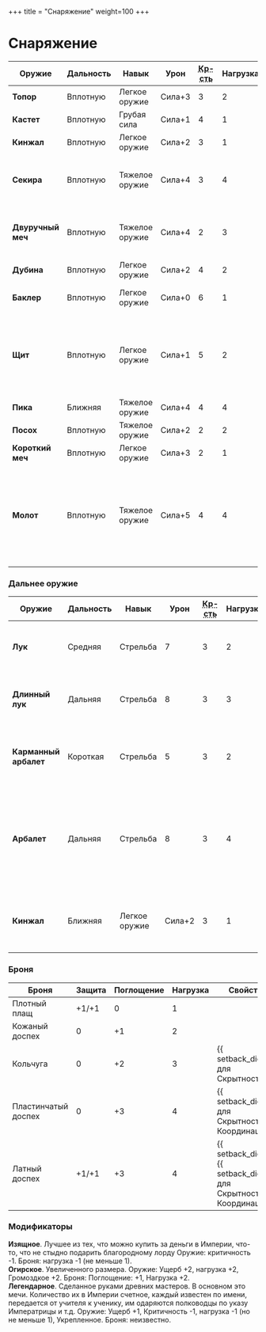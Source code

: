 +++
title = "Снаряжение"
weight=100
+++


Снаряжение
==

|Оружие|Дальность|Навык|Урон|<abbr title="Критичность">Кр-сть</abbr>|Нагрузка|Свойства
|----|--|--|----|----|---|---|
|**Топор**|Вплотную|Легкое оружие|Сила+3|3|2|**Высококритичное** 1 (+10 к броску крит.&nbsp;травмы) 
|**Кастет**|Вплотную|Грубая сила|Сила+1|4|1|**Дезориентация** 3 (на 3 раунда <span title="setback dice" class="genesys-symbol genesys-symbol-setback"></span> к броскам навыков) 
|**Кинжал**|Вплотную|Легкое оружие|Сила+2|3|1|**Точное** 1 ({{boost_dice()}} ко всем атакам) 
|**Секира**|Вплотную|Тяжелое оружие|Сила+4|3|4|**Громоздкая** 3 ({{ diff_dice() }} за каждую силу меньше 3), **Проникающее**&nbsp;2 (снижает поглощение), **Высококритичное** 1 (+10 к броску крит.&nbsp;травмы) 
|**Двуручный меч**|Вплотную|Тяжелое оружие|Сила+4|2|3|**Оборонительное** 1 (+1/0 к защите), **Проникающее**&nbsp;1 (снижает поглощение), **Сноровка** 3 ({{ diff_dice() }} за каждую ловкость меньше 3) 
|**Дубина**|Вплотную|Легкое оружие|Сила+2|4|2|
|**Баклер**|Вплотную|Легкое оружие|Сила+0|6|1|**Оборонительное** 1 (+1/0 к защите), **Неточное**&nbsp;1 ({{ setback_dice()}}&nbsp;ко&nbsp;всем&nbsp;атакам)
|**Щит**|Вплотную|Легкое оружие|Сила+1|5|2|**Оборонительное** 2 (+2/0 к защите), **Отражающее** 2 (0/+2 к защите), **Нокдаун** (после успешной атаки этим оружием: {{advantage_symbol()}} и цель распластывается), **Неточное** 2 ({{ setback_dice()}}{{setback_dice()}}&nbsp;ко&nbsp;всем&nbsp;атакам)
|**Пика**|Ближняя|Тяжелое оружие|Сила+4|4|4|**Подготовка** 1 (маневр на подготовку)
|**Посох**|Вплотную|Тяжелое оружие|Сила+2|2|2|**Оборонительное** 1 (+1/0 к защите)
|**Короткий меч**|Вплотную|Легкое оружие|Сила+3|2|1|**Оборонительное** 1 (+1/0 к защите)
|**Молот**|Вплотную|Тяжелое оружие|Сила+5|4|4|**Громоздкий** 4 ({{ diff_dice() }} за каждую силу меньше 4),  **Нокдаун** (после успешной атаки этим оружием: {{advantage_symbol()}} и цель распластывается) **Ошеломление** 1 ({{advantage_symbol()}}{{advantage_symbol()}}: цель ошеломлена на 1 раунд и не может совершать действий)

### Дальнее оружие

|Оружие|Дальность|Навык|Урон|<abbr title="Критичность">Кр-сть</abbr>|Нагрузка|Свойства
|----|--|--|----|----|---|---|
|**Лук**|Средняя|Стрельба|7|3|2| **Сноровка** 2 ({{ diff_dice() }} за каждую ловкость меньше&nbsp;2) 
|**Длинный лук**|Дальняя|Стрельба|8|3|3| **Сноровка** 3 ({{ diff_dice() }} за каждую ловкость меньше&nbsp;3) 
|**Карманный арбалет**|Короткая|Стрельба|5|3|2|**Подготовка** 2 (маневра на подготовку), **Проникающее**&nbsp;1 (снижает поглощение) 
|**Арбалет**|Дальняя|Стрельба|8|3|4|**Подготовка** 2 (2 маневра на подготовку), **Проникающее**&nbsp;3 (снижает поглощение), **Громоздкая** 3 ({{ diff_dice() }} за каждую силу меньше 3)
|**Кинжал**|Ближняя|Легкое оружие|Сила+2|3|1|**Точное** 1 ({{boost_dice()}} ко всем атакам), **Ограниченный боезапас**

### Броня

|Броня|Защита|Поглощение|Нагрузка|Свойства
|----|--|--|----|----|
|Плотный плащ|+1/+1|0|1|
|Кожаный доспех|0|+1|2|
|Кольчуга|0|+2|3|{{ setback_dice()}} для Скрытности
|Пластинчатый доспех|0|+3|4|{{ setback_dice()}} для Скрытности, Координации
|Латный доспех|+1/+1|+3|4|{{ setback_dice()}}{{ setback_dice()}} для Скрытности, Координации


### Модификаторы

**Изящное**. Лучшее из тех, что можно купить за деньги в Империи, что-то, что не стыдно подарить благородному лорду  Оружие: критичность -1. Броня: нагрузка -1 (не меньше 1).<br/> 
**Огирское**. Увеличенного размера. Оружие: Ущерб +2, нагрузка +2, Громоздкое +2. Броня: Поглощение: +1, Нагрузка +2. <br/>
**Легендарное**. Сделанное руками древних мастеров. В основном это мечи. Количество их в Империи счетное, каждый известен по имени, передается от учителя к ученику, им одаряются полководцы по указу Императрицы и т.д. Оружие: Ущерб +1, Критичность -1, нагрузка -1 (но не меньше 1), Укрепленное. Броня: неизвестно.